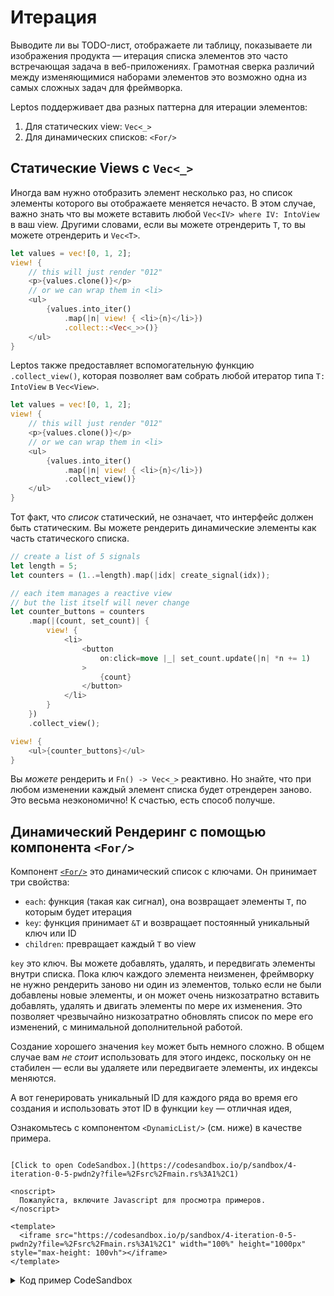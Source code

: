 # Итерация

Выводите ли вы TODO-лист, отображаете ли таблицу, показываете ли изображения продукта — итерация списка элементов это 
часто встречающая задача в веб-приложениях. Грамотная сверка различий между изменяющимися наборами элементов это возможно одна из самых
сложных задач для фреймворка.

Leptos поддерживает два разных паттерна для итерации элементов:

1. Для статических view: `Vec<_>`
2. Для динамических списков: `<For/>`

## Статические Views с `Vec<_>`

Иногда вам нужно отобразить элемент несколько раз, но список элементы которого вы отображаете меняется нечасто. В этом случае,
важно знать что вы можете вставить любой `Vec<IV> where IV: IntoView` в ваш view. Другими словами, если вы можете отрендерить `T`,
 то вы можете отрендерить и `Vec<T>`.

```rust
let values = vec![0, 1, 2];
view! {
    // this will just render "012"
    <p>{values.clone()}</p>
    // or we can wrap them in <li>
    <ul>
        {values.into_iter()
            .map(|n| view! { <li>{n}</li>})
            .collect::<Vec<_>>()}
    </ul>
}
```

Leptos также предоставляет вспомогательную функцию `.collect_view()`, которая позволяет вам собрать любой итератор
типа  `T: IntoView` в `Vec<View>`.

```rust
let values = vec![0, 1, 2];
view! {
    // this will just render "012"
    <p>{values.clone()}</p>
    // or we can wrap them in <li>
    <ul>
        {values.into_iter()
            .map(|n| view! { <li>{n}</li>})
            .collect_view()}
    </ul>
}
```

Тот факт, что _список_ статический, не означает, что интерфейс должен быть статическим.
Вы можете рендерить динамические элементы как часть статического списка.

```rust
// create a list of 5 signals
let length = 5;
let counters = (1..=length).map(|idx| create_signal(idx));

// each item manages a reactive view
// but the list itself will never change
let counter_buttons = counters
    .map(|(count, set_count)| {
        view! {
            <li>
                <button
                    on:click=move |_| set_count.update(|n| *n += 1)
                >
                    {count}
                </button>
            </li>
        }
    })
    .collect_view();

view! {
    <ul>{counter_buttons}</ul>
}
```

Вы _можете_ рендерить и `Fn() -> Vec<_>` реактивно. Но знайте, что при любом изменении каждый элемент списка будет отрендерен заново.
Это весьма неэкономично! К счастью, есть способ получше.

## Динамический Рендеринг с помощью компонента `<For/>`

Компонент [`<For/>`](https://docs.rs/leptos/latest/leptos/fn.For.html) это 
динамический список с ключами. Он принимает три свойства:

- `each`: функция (такая как сигнал), она возвращает элементы `T`, по которым будет итерация
- `key`: функция принимает `&T` и возвращает постоянный уникальный ключ или ID
- `children`: превращает каждый `T` во view

`key` это ключ. Вы можете добавлять, удалять, и передвигать элементы внутри списка. Пока ключ каждого элемента неизменен, 
фреймворку не нужно рендерить заново ни один из элементов, только если не были добавлены новые элементы,
и он может очень низкозатратно вставить добавлять, удалять и двигать элементы по мере их изменения. Это позволяет чрезвычайно 
низкозатратно обновлять список по мере его изменений, с минимальной дополнительной работой.

Создание хорошего значения `key` может быть немного сложно. В общем случае вам _не стоит_ использовать для этого индекс,
поскольку он не стабилен — если вы удаляете или передвигаете элементы, их индексы меняются.

А вот генерировать уникальный ID для каждого ряда во время его создания и использовать этот ID в функции `key` — отличная идея,   

Ознакомьтесь с компонентом `<DynamicList/>` (см. ниже) в качестве примера.

```admonish sandbox title="Live example" collapsible=true

[Click to open CodeSandbox.](https://codesandbox.io/p/sandbox/4-iteration-0-5-pwdn2y?file=%2Fsrc%2Fmain.rs%3A1%2C1)

<noscript>
  Пожалуйста, включите Javascript для просмотра примеров.
</noscript>

<template>
  <iframe src="https://codesandbox.io/p/sandbox/4-iteration-0-5-pwdn2y?file=%2Fsrc%2Fmain.rs%3A1%2C1" width="100%" height="1000px" style="max-height: 100vh"></iframe>
</template>

```

<details>
<summary>Код пример CodeSandbox</summary>

```rust
use leptos::*;

// Iteration is a very common task in most applications.
// So how do you take a list of data and render it in the DOM?
// This example will show you the two ways:
// 1) for mostly-static lists, using Rust iterators
// 2) for lists that grow, shrink, or move items, using <For/>

#[component]
fn App() -> impl IntoView {
    view! {
        <h1>"Iteration"</h1>
        <h2>"Static List"</h2>
        <p>"Use this pattern if the list itself is static."</p>
        <StaticList length=5/>
        <h2>"Dynamic List"</h2>
        <p>"Use this pattern if the rows in your list will change."</p>
        <DynamicList initial_length=5/>
    }
}

/// A list of counters, without the ability
/// to add or remove any.
#[component]
fn StaticList(
    /// How many counters to include in this list.
    length: usize,
) -> impl IntoView {
    // create counter signals that start at incrementing numbers
    let counters = (1..=length).map(|idx| create_signal(idx));

    // when you have a list that doesn't change, you can
    // manipulate it using ordinary Rust iterators
    // and collect it into a Vec<_> to insert it into the DOM
    let counter_buttons = counters
        .map(|(count, set_count)| {
            view! {
                <li>
                    <button
                        on:click=move |_| set_count.update(|n| *n += 1)
                    >
                        {count}
                    </button>
                </li>
            }
        })
        .collect::<Vec<_>>();

    // Note that if `counter_buttons` were a reactive list
    // and its value changed, this would be very inefficient:
    // it would rerender every row every time the list changed.
    view! {
        <ul>{counter_buttons}</ul>
    }
}

/// A list of counters that allows you to add or
/// remove counters.
#[component]
fn DynamicList(
    /// The number of counters to begin with.
    initial_length: usize,
) -> impl IntoView {
    // This dynamic list will use the <For/> component.
    // <For/> is a keyed list. This means that each row
    // has a defined key. If the key does not change, the row
    // will not be re-rendered. When the list changes, only
    // the minimum number of changes will be made to the DOM.

    // `next_counter_id` will let us generate unique IDs
    // we do this by simply incrementing the ID by one
    // each time we create a counter
    let mut next_counter_id = initial_length;

    // we generate an initial list as in <StaticList/>
    // but this time we include the ID along with the signal
    let initial_counters = (0..initial_length)
        .map(|id| (id, create_signal(id + 1)))
        .collect::<Vec<_>>();

    // now we store that initial list in a signal
    // this way, we'll be able to modify the list over time,
    // adding and removing counters, and it will change reactively
    let (counters, set_counters) = create_signal(initial_counters);

    let add_counter = move |_| {
        // create a signal for the new counter
        let sig = create_signal(next_counter_id + 1);
        // add this counter to the list of counters
        set_counters.update(move |counters| {
            // since `.update()` gives us `&mut T`
            // we can just use normal Vec methods like `push`
            counters.push((next_counter_id, sig))
        });
        // increment the ID so it's always unique
        next_counter_id += 1;
    };

    view! {
        <div>
            <button on:click=add_counter>
                "Add Counter"
            </button>
            <ul>
                // The <For/> component is central here
                // This allows for efficient, key list rendering
                <For
                    // `each` takes any function that returns an iterator
                    // this should usually be a signal or derived signal
                    // if it's not reactive, just render a Vec<_> instead of <For/>
                    each=counters
                    // the key should be unique and stable for each row
                    // using an index is usually a bad idea, unless your list
                    // can only grow, because moving items around inside the list
                    // means their indices will change and they will all rerender
                    key=|counter| counter.0
                    // `children` receives each item from your `each` iterator
                    // and returns a view
                    children=move |(id, (count, set_count))| {
                        view! {
                            <li>
                                <button
                                    on:click=move |_| set_count.update(|n| *n += 1)
                                >
                                    {count}
                                </button>
                                <button
                                    on:click=move |_| {
                                        set_counters.update(|counters| {
                                            counters.retain(|(counter_id, _)| counter_id != &id)
                                        });
                                    }
                                >
                                    "Remove"
                                </button>
                            </li>
                        }
                    }
                />
            </ul>
        </div>
    }
}

fn main() {
    leptos::mount_to_body(App)
}
```

</details>
</preview>
